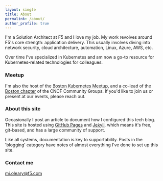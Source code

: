 ```yaml
---
layout: single
title: About
permalink: /about/
author_profile: true
---
```

<!--
<img style="float: right; margin:20px; vertical-align: top;" src="/assets/headshots/michael_oleary_headshot.jpg" width="200">
-->
I'm a Solution Architect at F5 and I love my job. My work revolves around F5's core strength: application delivery. This usually involves diving into network security, cloud architecture, automation, Linux, Azure, AWS, etc.  

Over time I've specialized in Kubernetes and am now a go-to resource for Kubernetes-related technologies for colleagues. 

### Meetup
I'm also the host of the [Boston Kubernetes Meetup](https://www.meetup.com/boston-kubernetes-meetup), and a co-lead of the [Boston chapter](https://community.cncf.io/boston) of the CNCF Community Groups. If you'd like to join us or present at our events, please reach out.

### About this site
Occasionally I post an article to document how I configured this tech blog. This site is hosted using [GitHub Pages](https://pages.github.com/) and [Jekyll](https://docs.github.com/en/pages/setting-up-a-github-pages-site-with-jekyll/about-github-pages-and-jekyll), which means it's free, git-based, and has a large community of support. 

Like all systems, documentation is key to supportability. Posts in the 'blogging' category have notes of almost everything I've done to set up this site.

### Contact me

[mi.oleary@f5.com](mailto:mi.oleary@f5.com)